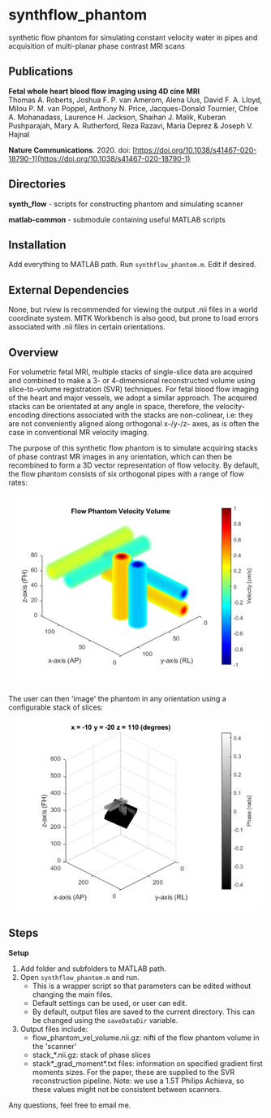 # synthflow_phantom

synthetic flow phantom for simulating constant velocity water in pipes and acquisition of multi-planar phase contrast MRI scans

## Publications

__Fetal whole heart blood flow imaging using 4D cine MRI__  
Thomas A. Roberts, Joshua F. P. van Amerom, Alena Uus, David F. A. Lloyd, Milou P. M. van Poppel, Anthony N. Price, Jacques-Donald Tournier, Chloe A. Mohanadass, Laurence H. Jackson, Shaihan J. Malik, Kuberan Pushparajah, Mary A. Rutherford, Reza Razavi, Maria Deprez & Joseph V. Hajnal 

__Nature Communications__. 2020. doi: [https://doi.org/10.1038/s41467-020-18790-1](https://doi.org/10.1038/s41467-020-18790-1)


## Directories

__synth_flow__ - scripts for constructing phantom and simulating scanner

__matlab-common__ - submodule containing useful MATLAB scripts 


## Installation

Add everything to MATLAB path. Run `synthflow_phantom.m`. Edit if desired.


## External Dependencies

None, but rview is recommended for viewing the output .nii files in a world coordinate system. MITK Workbench is also good, but prone to load errors associated with .nii files in certain orientations.


## Overview 

For volumetric fetal MRI, multiple stacks of single-slice data are acquired and combined to make a 3- or 4-dimensional reconstructed volume using slice-to-volume registration (SVR) techniques. For fetal blood flow imaging of the heart and major vessels, we adopt a similar approach. The acquired stacks can be orientated at any angle in space, therefore, the velocity-encoding directions associated with the stacks are non-colinear, i.e: they are not conveniently aligned along orthogonal x-/y-/z- axes, as is often the case in conventional MR velocity imaging.

The purpose of this synthetic flow phantom is to simulate acquiring stacks of phase contrast MR images in any orientation, which can then be recombined to form a 3D vector representation of flow velocity. By default, the flow phantom consists of six orthogonal pipes with a range of flow rates:

![](synth_flow/velocity_volume.png)

The user can then 'image' the phantom in any orientation using a configurable stack of slices:

![](synth_flow/stack_acquisition.png)


## Steps

__Setup__

1. Add folder and subfolders to MATLAB path.
2. Open `synthflow_phantom.m` and run.
	- This is a wrapper script so that parameters can be edited without changing the main files.
	- Default settings can be used, or user can edit.
	- By default, output files are saved to the current directory. This can be changed using the `saveDataDir` variable.
3. Output files include:
	- flow_phantom_vel_volume.nii.gz: nifti of the flow phantom volume in the 'scanner'
	- stack_*.nii.gz: stack of phase slices
	- stack*_grad_moment*.txt files: information on specified gradient first moments sizes. For the paper, these are supplied to the SVR reconstruction pipeline. Note: we use a 1.5T Philips Achieva, so these values might not be consistent between scanners.

Any questions, feel free to email me.
